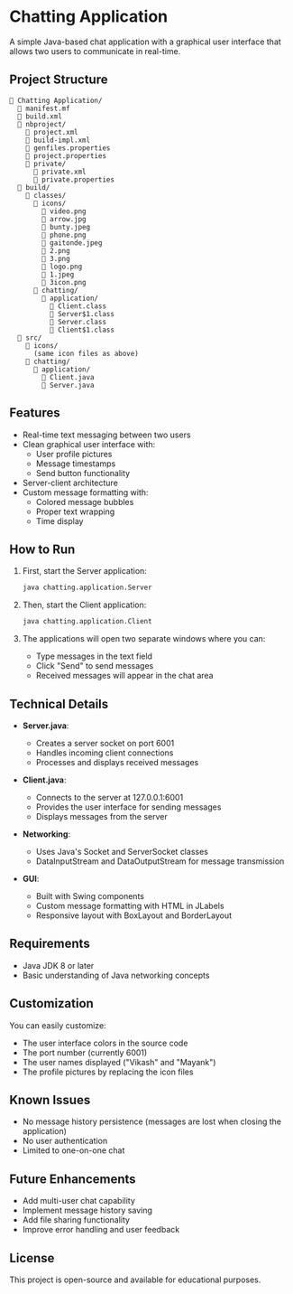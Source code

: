 # Chatting Application

A simple Java-based chat application with a graphical user interface that allows two users to communicate in real-time.

## Project Structure

```
📂 Chatting Application/
  📄 manifest.mf
  📄 build.xml
  📂 nbproject/
    📄 project.xml
    📄 build-impl.xml
    📄 genfiles.properties
    📄 project.properties
    📂 private/
      📄 private.xml
      📄 private.properties
  📂 build/
    📂 classes/
      📂 icons/
        📄 video.png
        📄 arrow.jpg
        📄 bunty.jpeg
        📄 phone.png
        📄 gaitonde.jpeg
        📄 2.png
        📄 3.png
        📄 logo.png
        📄 1.jpeg
        📄 3icon.png
      📂 chatting/
        📂 application/
          📄 Client.class
          📄 Server$1.class
          📄 Server.class
          📄 Client$1.class
  📂 src/
    📂 icons/
      (same icon files as above)
    📂 chatting/
      📂 application/
        📄 Client.java
        📄 Server.java
```

## Features

- Real-time text messaging between two users
- Clean graphical user interface with:
  - User profile pictures
  - Message timestamps
  - Send button functionality
- Server-client architecture
- Custom message formatting with:
  - Colored message bubbles
  - Proper text wrapping
  - Time display

## How to Run

1. First, start the Server application:
   ```bash
   java chatting.application.Server
   ```

2. Then, start the Client application:
   ```bash
   java chatting.application.Client
   ```

3. The applications will open two separate windows where you can:
   - Type messages in the text field
   - Click "Send" to send messages
   - Received messages will appear in the chat area

## Technical Details

- **Server.java**: 
  - Creates a server socket on port 6001
  - Handles incoming client connections
  - Processes and displays received messages

- **Client.java**:
  - Connects to the server at 127.0.0.1:6001
  - Provides the user interface for sending messages
  - Displays messages from the server

- **Networking**:
  - Uses Java's Socket and ServerSocket classes
  - DataInputStream and DataOutputStream for message transmission

- **GUI**:
  - Built with Swing components
  - Custom message formatting with HTML in JLabels
  - Responsive layout with BoxLayout and BorderLayout

## Requirements

- Java JDK 8 or later
- Basic understanding of Java networking concepts

## Customization

You can easily customize:
- The user interface colors in the source code
- The port number (currently 6001)
- The user names displayed ("Vikash" and "Mayank")
- The profile pictures by replacing the icon files

## Known Issues

- No message history persistence (messages are lost when closing the application)
- No user authentication
- Limited to one-on-one chat

## Future Enhancements

- Add multi-user chat capability
- Implement message history saving
- Add file sharing functionality
- Improve error handling and user feedback

## License

This project is open-source and available for educational purposes.
